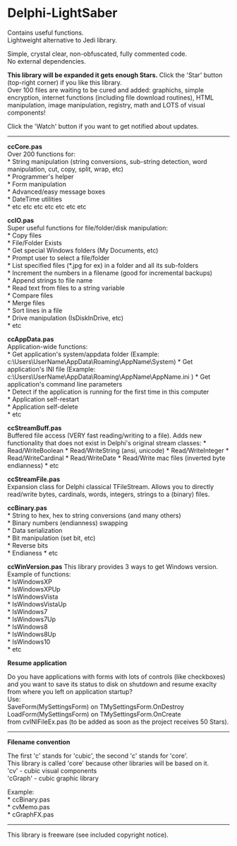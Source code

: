 # Delphi-LightSaber  
Contains useful functions.   
Lightweight alternative to Jedi library.   

Simple, crystal clear, non-obfuscated, fully commented code.   
No external dependencies.   
  
**This library will be expanded it gets enough Stars.** Click the 'Star' button (top-right corner) if you like this library.  
Over 100 files are waiting to be cured and added: graphichs, simple encryption, internet functions (including file download routines), HTML manipulation, image manipulation, registry, math and LOTS of visual components!

Click the 'Watch' button if you want to get notified about updates.  
_________________


**ccCore.pas**  
  Over 200 functions for:  
     * String manipulation (string conversions, sub-string detection, word manipulation, cut, copy, split, wrap, etc)  
     * Programmer's helper  
     * Form manipulation  
     * Advanced/easy message boxes  
     * DateTime utilities  
     * etc etc etc etc etc etc etc 
    
    
**ccIO.pas**  
  Super useful functions for file/folder/disk manipulation:  
     * Copy files   
     * File/Folder Exists    
     * Get special Windows folders (My Documents, etc)  
     * Prompt user to select a file/folder  
     * List specified files (*.jpg for ex) in a folder and all its sub-folders  
     * Increment the numbers in a filename (good for incremental backups)  
     * Append strings to file name  
     * Read text from files to a string variable  
     * Compare files  
     * Merge files  
     * Sort lines in a file  
     * Drive manipulation (IsDiskInDrive, etc)    
     * etc  
     
**ccAppData.pas**  
  Application-wide functions:  
     * Get application's system/appdata folder  (Example: c:\Users\UserName\AppData\Roaming\AppName\System\)
     * Get application's INI file  (Example: c:\Users\UserName\AppData\Roaming\AppName\AppName.ini )
     * Get application's command line parameters  
     * Detect if the application is running for the first time in this computer  
     * Application self-restart  
     * Application self-delete  
     * etc   
     
**ccStreamBuff.pas**  
     Buffered file access (VERY fast reading/writing to a file). 
     Adds new functionality that does not exist in Delphi's original stream classes:
     * Read/WriteBoolean
     * Read/WriteString (ansi, unicode)
     * Read/WriteInteger
     * Read/WriteCardinal
     * Read/WriteDate
     * Read/Write mac files (inverted byte endianness) 
     * etc   
     
**ccStreamFile.pas**  
     Expansion class for Delphi classical TFileStream. Allows you to directly read/write bytes, cardinals, words, integers, strings to a (binary) files.  
     
**ccBinary.pas**  
     * String to hex, hex to string conversions (and many others)  
     * Binary numbers (endianness) swapping  
     * Data serialization  
     * Bit manipulation (set bit, etc)  
     * Reverse bits  
     * Endianess
     * etc   

**ccWinVersion.pas**
     This library provides 3 ways to get Windows version.  
     Example of functions:   
     * IsWindowsXP  
     * IsWindowsXPUp  
     * IsWindowsVista    
     * IsWindowsVistaUp  
     * IsWindows7  
     * IsWindows7Up  
     * IsWindows8  
     * IsWindows8Up  
     * IsWindows10  
     * etc   

**Resume application**

Do you have applications with forms with lots of controls (like checkboxes) and you want to save its status to disk on shutdown and resume exaclty from where you left on application startup?    
Use:   
   SaveForm(MySettingsForm) on TMySettingsForm.OnDestroy    
   LoadForm(MySettingsForm) on TMySettingsForm.OnCreate     
from cvINIFileEx.pas (to be added as soon as the project receives 50 Stars).  
 

_____

**Filename convention**  
  
The first 'c' stands for 'cubic', the second 'c' stands for 'core'.  
This library is called 'core' because other libraries will be based on it.  
'cv' - cubic visual components  
'cGraph' - cubic graphic library  

Example:   
     * ccBinary.pas  
     * cvMemo.pas  
     * cGraphFX.pas  
  
_____

This library is freeware (see included copyright notice).


